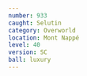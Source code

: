 ```yaml
---
number: 933
caught: Selutin
category: Overworld
location: Mont Nappé
level: 40
version: SC
ball: luxury
---
```

